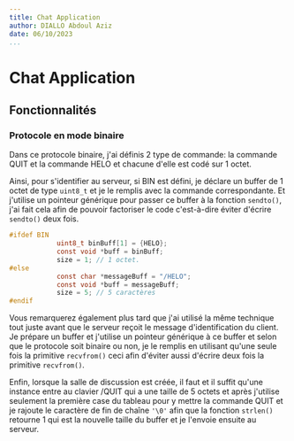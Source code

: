 ```yaml
---
title: Chat Application
author: DIALLO Abdoul Aziz
date: 06/10/2023
...
```


# Chat Application

## Fonctionnalités

### Protocole en mode binaire

Dans ce protocole binaire, j'ai définis 2 type de commande: la commande QUIT et la commande HELO et chacune d'elle est codé sur 1 octet.

Ainsi, pour s'identifier au serveur, si BIN est défini, je déclare un buffer de 1 octet de type `uint8_t` et je le remplis avec la commande correspondante. Et j'utilise un pointeur générique pour passer ce buffer à la fonction `sendto()`, j'ai fait cela afin de pouvoir factoriser le code c'est-à-dire éviter d'écrire `sendto()` deux fois.

```c
#ifdef BIN
            uint8_t binBuff[1] = {HELO};
            const void *buff = binBuff;
            size = 1; // 1 octet.
#else
            const char *messageBuff = "/HELO";
            const void *buff = messageBuff;
            size = 5; // 5 caractères
#endif
```

Vous remarquerez également plus tard que j'ai utilisé la même technique tout juste avant que le serveur reçoit le message d'identification du client. Je prépare un buffer et j'utilise un pointeur générique à ce buffer et selon que le protocole soit binaire ou non, je le remplis en utilisant qu'une seule fois la primitive `recvfrom()` ceci afin d'éviter aussi d'écrire deux fois la primitive `recvfrom()`.

Enfin, lorsque la salle de discussion est créée, il faut et il suffit qu'une instance entre au clavier /QUIT qui a une taille de 5 octets et après j'utilise seulement la première case du tableau pour y mettre la commande QUIT et je rajoute le caractère de fin de chaîne `'\0'` afin que la fonction `strlen()` retourne 1 qui est la nouvelle taille du buffer et je l'envoie ensuite au serveur.
